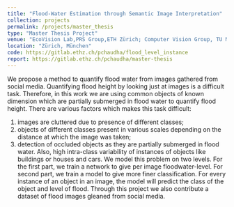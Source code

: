 ```yaml
---
title: "Flood-Water Estimation through Semantic Image Interpretation"
collection: projects
permalink: /projects/master_thesis
type: "Master Thesis Project"
venue: "EcoVision Lab,PRS Group,ETH Zürich; Computer Vision Group, TU München"
location: "Zürich, München"
code: https://gitlab.ethz.ch/pchaudha/flood_level_instance
report: https://gitlab.ethz.ch/pchaudha/master-thesis
---
```


We propose a method to quantify flood water from images gathered from social media. Quantifying flood height by looking just at images is a difficult task. Therefore, in this work we are using common objects of known dimension which are partially submerged in flood water to quantify flood height. There are various factors which makes this task difficult:
1. images are cluttered due to presence of different classes;
2. objects of different classes present in various scales depending on the distance at which the image was taken;
3. detection of occluded objects as they are partially submerged in flood water. Also, high intra-class variability of instances of objects like buildings or houses and cars.
We model this problem on two levels. For the first part, we train a network to give per image floodwater-level. For second part, we train a model to give more finer classification. For every instance of an object in an image, the model will predict the class of the object and level of flood. Through this project we also contribute a dataset of flood images gleaned from social media.
